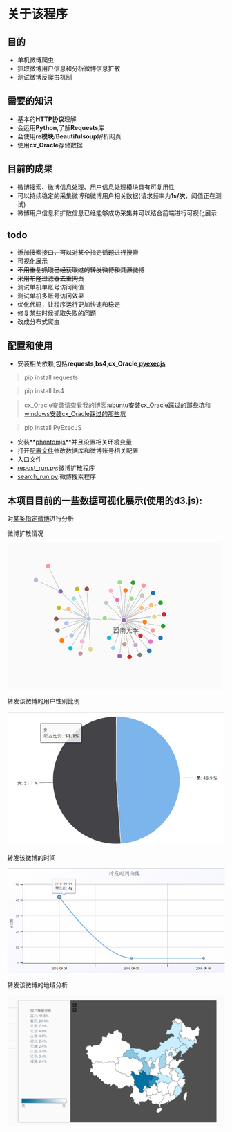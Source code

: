 # 关于该程序
## 目的
- 单机微博爬虫
- 抓取微博用户信息和分析微博信息扩散
- 测试微博反爬虫机制

## 需要的知识
- 基本的**HTTP协议**理解
- 会运用**Python**,了解**Requests**库
- 会使用**re模块**/**Beautifulsoup**解析网页
- 使用**cx_Oracle**存储数据

## 目前的成果
- 微博搜索、微博信息处理、用户信息处理模块具有可复用性
- 可以持续稳定的采集微博和微博用户相关数据(请求频率为**1s/次**，阈值正在测试)
- 微博用户信息和扩散信息已经能够成功采集并可以结合前端进行可视化展示

## todo
- ~~添加搜索接口，可以对某个指定话题进行搜索~~
- 可视化展示
- ~~不用重复抓取已经获取过的转发微博和其源微博~~
- ~~采用布隆过滤器去重网页~~
- 测试单机单账号访问阈值
- 测试单机多账号访问效果
- 优化代码，让程序运行更加快速~~和稳定~~
- 修复某些时候抓取失败的问题
- 改成分布式爬虫

## 配置和使用
- 安装相关依赖,包括**requests**,**bs4**,**cx_Oracle**,**[pyexecjs](https://github.com/doloopwhile/PyExecJS)**

> pip install requests

> pip install bs4

> cx_Oracle安装请查看我的博客:[ubuntu安装cx_Oracle踩过的那些坑](http://www.rookiefly.cn/detail/79)和[windows安装cx_Oracle踩过的那些坑](http://www.rookiefly.cn/detail/69)

> pip install PyExecJS

- 安装**[phantomjs](http://phantomjs.org/)**并且设置相关环境变量
- 打开[配置文件](./config/get_config.py)修改数据库和微博账号相关配置
- 入口文件 
 - [repost_run.py](./repost_run.py):微博扩散程序
 - [search_run.py](./search_run.py):微博搜索程序

## 本项目目前的一些数据可视化展示(使用的**d3.js**):
对[某条指定微博](http://weibo.com/1973665271/E6HiqDiCg?refer_flag=1001030103_&type=comment#_rnd1473216182746)进行分析

微博扩散情况

![微博扩散](./img/kuosan.png)

转发该微博的用户性别比例

![用户性别比例](./img/sex.png)

转发该微博的时间

![转发曲线](./img/reposttime.png)

转发该微博的地域分析

![转发地域](./img/diyu.png)
